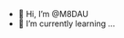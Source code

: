 - 👋 Hi, I’m @M8DAU
- 🌱 I’m currently learning ...

<!---
M8DAU/M8DAU is a ✨ special ✨ repository because its `README.md` (this file) appears on your GitHub profile.
You can click the Preview link to take a look at your changes.
--->
